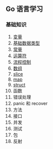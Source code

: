 ## Go 语言学习
### 基础知识
1. <a href="https://github.com/weirubo/learn_go/blob/master/ebook/1.md" target="_blank">变量</a>
2. <a href="https://github.com/weirubo/learn_go/blob/master/ebook/2.md" target="_blank">基础数据类型</a>
3. <a href="https://mp.weixin.qq.com/s/DnKlvknT4f9NkI9Op2lcZA" target="_blank">常量</a>
4. <a href="https://mp.weixin.qq.com/s/pxDZ9E0YmLZQgZDkBBCTaQ" target="_blank">运算符</a>
5. <a href="https://mp.weixin.qq.com/s/EjGkyAUWI50eiIibsISe4g" target="_blank">流程控制</a>
6. <a href="https://mp.weixin.qq.com/s/VKv5wei-YxpXVuh0L78zig" target="_blank">数组</a>
7. <a href="https://mp.weixin.qq.com/s/68nADMG4Q9XWmToC8ksJCw" target="_blank">slice</a>
8. <a href="https://mp.weixin.qq.com/s/uA2ZUikf-u-mvS6q43LnLg" target="_blank">map</a>
9. <a href="https://mp.weixin.qq.com/s/GCqWDWIt4GFd58zv8KHbvA" target="_blank">struct</a>
10. 函数
11. 错误处理
12. panic 和 recover
13. 方法
14. 接口
15. 并发
16. 测试
17. 包
18. 反射
